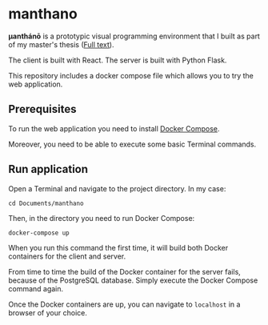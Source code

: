 # manthano

**µanthánō** is a prototypic visual programming environment that I built as part of my master's thesis ([Full text](https://www.researchgate.net/publication/337868874_An_Educational_Programming_Environment_for_Teaching_the_Principles_of_Machine_Learning_using_LEGO_MINDSTORMS)).

The client is built with React. The server is built with Python Flask.

This repository includes a docker compose file which allows you to try the web application.

## Prerequisites

To run the web application you need to install [Docker Compose](https://docs.docker.com/compose/install/).

Moreover, you need to be able to execute some basic Terminal commands.

## Run application

Open a Terminal and navigate to the project directory. In my case:

```
cd Documents/manthano
```

Then, in the directory you need to run Docker Compose:

```
docker-compose up
```

When you run this command the first time, it will build both Docker containers for the client and server.

From time to time the build of the Docker container for the server fails, because of the PostgreSQL database. Simply execute the Docker Compose command again.

Once the Docker containers are up, you can navigate to `localhost` in a browser of your choice.
